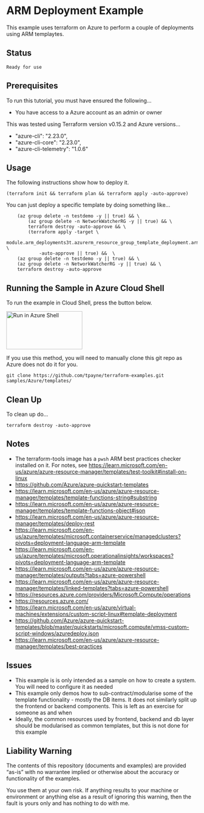 ARM Deployment Example
======================

This example uses terraform on Azure to perform a couple of deployments using ARM templaytes.

Status
------
````
Ready for use
````

Prerequisites
-------------
To run this tutorial, you must have ensured the following...

* You have access to a Azure account as an admin or owner

This was tested using Terraform version v0.15.2 and Azure versions...

*  "azure-cli": "2.23.0",
*  "azure-cli-core": "2.23.0",
*  "azure-cli-telemetry": "1.0.6"

Usage
-----
The following instructions show how to deploy it.

    (terraform init && terraform plan && terraform apply -auto-approve)

You can just deploy a specific template by doing something like...

```console
    (az group delete -n testdemo -y || true) && \
        (az group delete -n NetworkWatcherRG -y || true) && \
        terraform destroy -auto-approve && \
        (terraform apply -target \
            module.arm_deployments3t.azurerm_resource_group_template_deployment.armDeployment \
            -auto-approve || true) &&  \
    (az group delete -n testdemo -y || true) && \
    (az group delete -n NetworkWatcherRG -y || true) && \
    terraform destroy -auto-approve
```

Running the Sample in Azure Cloud Shell
---------------------------------------
To run the example in Cloud Shell, press the button below.

[<img src="https://azure.microsoft.com/svghandler/cloud-shell.png" alt="Run in Azure Shell" width="200" height="100">][run_button_auto]

If you use this method, you will need to manually clone this git repo as Azure does not do it for you.

    git clone https://github.com/tpayne/terraform-examples.git samples/Azure/templates/

Clean Up
--------
To clean up do...

    terraform destroy -auto-approve

Notes
-----
- The terraform-tools image has a `pwsh` ARM best practices checker installed on it. For notes, see https://learn.microsoft.com/en-us/azure/azure-resource-manager/templates/test-toolkit#install-on-linux
- https://github.com/Azure/azure-quickstart-templates
- https://learn.microsoft.com/en-us/azure/azure-resource-manager/templates/template-functions-string#substring
- https://learn.microsoft.com/en-us/azure/azure-resource-manager/templates/template-functions-object#json
- https://learn.microsoft.com/en-us/azure/azure-resource-manager/templates/deploy-rest
- https://learn.microsoft.com/en-us/azure/templates/microsoft.containerservice/managedclusters?pivots=deployment-language-arm-template
- https://learn.microsoft.com/en-us/azure/templates/microsoft.operationalinsights/workspaces?pivots=deployment-language-arm-template
- https://learn.microsoft.com/en-us/azure/azure-resource-manager/templates/outputs?tabs=azure-powershell
- https://learn.microsoft.com/en-us/azure/azure-resource-manager/templates/linked-templates?tabs=azure-powershell
- https://resources.azure.com/providers/Microsoft.Compute/operations
- https://resources.azure.com/
- https://learn.microsoft.com/en-us/azure/virtual-machines/extensions/custom-script-linux#template-deployment
- https://github.com/Azure/azure-quickstart-templates/blob/master/quickstarts/microsoft.compute/vmss-custom-script-windows/azuredeploy.json
- https://learn.microsoft.com/en-us/azure/azure-resource-manager/templates/best-practices

Issues
------
- This example is is only intended as a sample on how to create a system. You will need to configure it as needed
- This example only demos how to sub-contract/modularise some of the template functionality - mostly the DB items. It does not similarly split up the frontend or backend components. This is left as an exercise for someone as and when
- Ideally, the common resources used by frontend, backend and db layer should be modularised as common templates, but this is not done for this example

Liability Warning
-----------------
The contents of this repository (documents and examples) are provided “as-is” with no warrantee implied
or otherwise about the accuracy or functionality of the examples.

You use them at your own risk. If anything results to your machine or environment or anything else as a
result of ignoring this warning, then the fault is yours only and has nothing to do with me.

[run_button_auto]: https://shell.azure.com/
